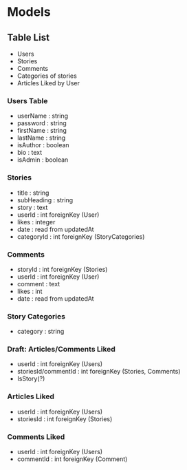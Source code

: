 # Models

## Table List
- Users
- Stories
- Comments
- Categories of stories
- Articles Liked by User

### Users Table
- userName : string
- password : string
- firstName : string
- lastName : string
- isAuthor : boolean
- bio : text
- isAdmin : boolean

### Stories
- title : string
- subHeading : string
- story : text
- userId : int foreignKey (User)
- likes : integer
- date : read from updatedAt
- categoryId : int foreignKey (StoryCategories)

### Comments
- storyId : int foreignKey (Stories)
- userId : int foreignKey (User)
- comment : text
- likes : int
- date : read from updatedAt

### Story Categories
- category : string

### Draft: Articles/Comments Liked
- userId : int foreignKey (Users)
- storiesId/commentId : int foreignKey (Stories, Comments)
- IsStory(?)

### Articles Liked
- userId : int foreignKey (Users)
- storiesId : int foreignKey (Stories)

### Comments Liked
- userId : int foreignKey (Users)
- commentId : int foreignKey (Comment)
